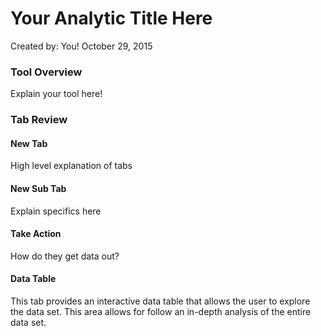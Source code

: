 # Your Analytic Title Here
Created by: You! 
October 29, 2015 


<h3>Tool Overview</h3>


Explain your tool here!

<h3>Tab Review</h3>
<h4>New Tab</h4>

High level explanation of tabs

<h4>New Sub Tab</h4>

Explain specifics here

<h4>Take Action</h4>
How do they get data out?

<h4>Data Table</h4>

This tab provides an interactive data table that allows the user to explore the data set.  This area allows for follow an in-depth analysis of the entire data set.



